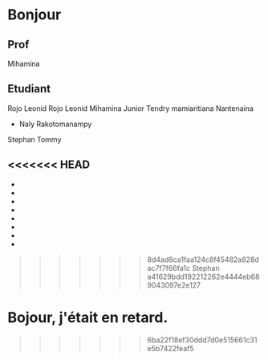 # Bonjour

## Prof

Mihamina

## Etudiant


Rojo Leonid
Rojo Leonid
Mihamina
Junior
Tendry mamiaritiana
Nantenaina
- Naly Rakotomanampy



Stephan
Tommy




<<<<<<< HEAD
- 
-
-
-
-
-
-
-
-
>>>>>>> 8d4ad8ca1faa124c8f45482a828dac7f7f66fa1c
Stephan
>>>>>>> a41629bdd192212262e4444eb689043097e2e127


Bojour, j'était en retard.
=======
>>>>>>> 6ba22f18ef30ddd7d0e515661c31e5b7422feaf5

